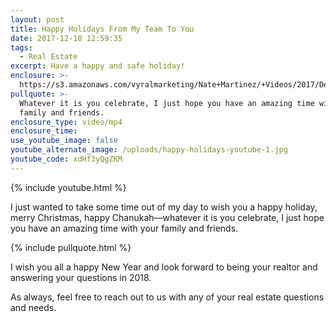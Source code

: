 ```yaml
---
layout: post
title: Happy Holidays From My Team To You
date: 2017-12-18 12:59:35
tags:
  - Real Estate
excerpt: Have a happy and safe holiday!
enclosure: >-
  https://s3.amazonaws.com/vyralmarketing/Nate+Martinez/+Videos/2017/December/Valley+of+the+Sun+Real+Estate+Agent-+Happy+Holidays+From+My+Team+To+You+(1).mp4
pullquote: >-
  Whatever it is you celebrate, I just hope you have an amazing time with your
  family and friends.
enclosure_type: video/mp4
enclosure_time:
use_youtube_image: false
youtube_alternate_image: /uploads/happy-holidays-youtube-1.jpg
youtube_code: xdHf3yQgZKM
---
```



{% include youtube.html %}

I just wanted to take some time out of my day to wish you a happy holiday, merry Christmas, happy Chanukah—whatever it is you celebrate, I just hope you have an amazing time with your family and friends.

{% include pullquote.html %}

I wish you all a happy New Year and look forward to being your realtor and answering your questions in 2018.

As always, feel free to reach out to us with any of your real estate questions and needs.